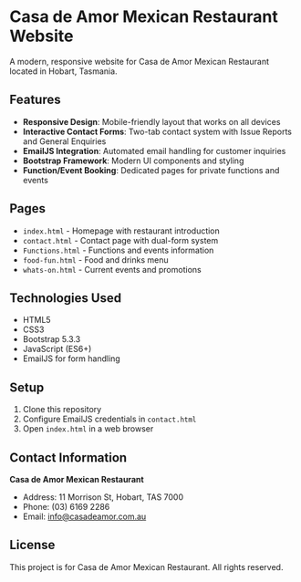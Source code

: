 # Casa de Amor Mexican Restaurant Website

A modern, responsive website for Casa de Amor Mexican Restaurant located in Hobart, Tasmania.

## Features

- **Responsive Design**: Mobile-friendly layout that works on all devices
- **Interactive Contact Forms**: Two-tab contact system with Issue Reports and General Enquiries
- **EmailJS Integration**: Automated email handling for customer inquiries
- **Bootstrap Framework**: Modern UI components and styling
- **Function/Event Booking**: Dedicated pages for private functions and events

## Pages

- `index.html` - Homepage with restaurant introduction
- `contact.html` - Contact page with dual-form system
- `Functions.html` - Functions and events information
- `food-fun.html` - Food and drinks menu
- `whats-on.html` - Current events and promotions

## Technologies Used

- HTML5
- CSS3
- Bootstrap 5.3.3
- JavaScript (ES6+)
- EmailJS for form handling

## Setup

1. Clone this repository
2. Configure EmailJS credentials in `contact.html`
3. Open `index.html` in a web browser

## Contact Information

**Casa de Amor Mexican Restaurant**
- Address: 11 Morrison St, Hobart, TAS 7000
- Phone: (03) 6169 2286
- Email: info@casadeamor.com.au

## License

This project is for Casa de Amor Mexican Restaurant. All rights reserved.